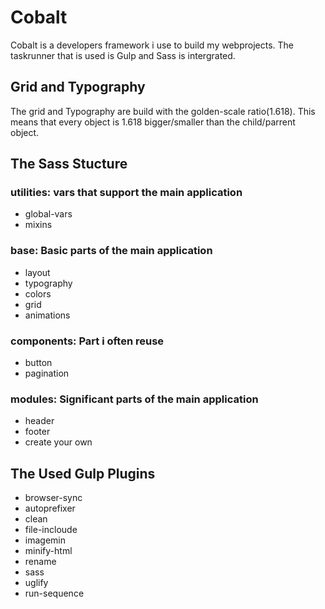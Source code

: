 
# Cobalt


Cobalt is a developers framework i use to build my webprojects.
The taskrunner that is used is Gulp and Sass is intergrated.

## Grid and Typography
The grid and Typography are build with the golden-scale ratio(1.618).
This means that every object is 1.618 bigger/smaller than the child/parrent object.

## The Sass Stucture
### utilities: vars that support the main application
- global-vars
- mixins

### base: Basic parts of the main application
- layout
- typography
- colors
- grid
- animations

### components: Part i often reuse
- button
- pagination

### modules: Significant parts of the main application
- header
- footer
- create your own
 

## The Used Gulp Plugins
- browser-sync
- autoprefixer
- clean
- file-incloude
- imagemin
- minify-html
- rename
- sass
- uglify
- run-sequence
